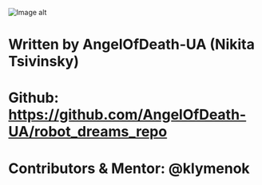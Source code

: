 ![Image alt](https://github.com/AngelOfDeath-UA/pictures/blob/main/rd3.png)


# Written by AngelOfDeath-UA (Nikita Tsivinsky)
#
# Github: https://github.com/AngelOfDeath-UA/robot_dreams_repo
#
# Contributors & Mentor: @klymenok
#
